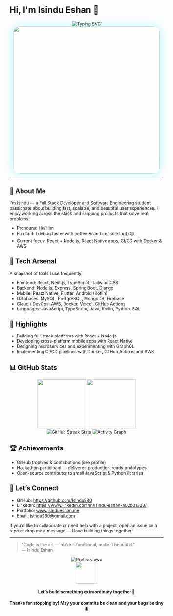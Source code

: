 # Hi, I'm Isindu Eshan 👋

<div align="center">
  <img src="https://readme-typing-svg.herokuapp.com?font=Fira+Code&weight=700&size=32&duration=3000&pause=1000&color=00E5FF&center=true&vCenter=true&width=750&lines=👋+Hey%2C+I'm+Isindu+Eshan;🚀+Full+Stack+Developer;💻+Software+Engineering+Student;🌌+Dreaming+in+Code" alt="Typing SVG" />
  <br />
  <img src="https://media.giphy.com/media/qgQUggAC3Pfv687qPC/giphy.gif" width="480" style="border-radius: 20px; box-shadow: 0 0 30px #00e5ff55;" />
</div>

---

## 🚀 About Me
I'm Isindu — a Full Stack Developer and Software Engineering student passionate about building fast, scalable, and beautiful user experiences. I enjoy working across the stack and shipping products that solve real problems.

- Pronouns: He/Him
- Fun fact: I debug faster with coffee ☕ and console.log() 😄
- Current focus: React + Node.js, React Native apps, CI/CD with Docker & AWS

## 🧰 Tech Arsenal
A snapshot of tools I use frequently:

- Frontend: React, Next.js, TypeScript, Tailwind CSS
- Backend: Node.js, Express, Spring Boot, Django
- Mobile: React Native, Flutter, Android (Kotlin)
- Databases: MySQL, PostgreSQL, MongoDB, Firebase
- Cloud / DevOps: AWS, Docker, Vercel, GitHub Actions
- Languages: JavaScript, TypeScript, Java, Kotlin, Python, SQL

## 🔧 Highlights
- Building full-stack platforms with React + Node.js
- Developing cross-platform mobile apps with React Native
- Designing microservices and experimenting with GraphQL
- Implementing CI/CD pipelines with Docker, GitHub Actions and AWS


## 📊 GitHub Stats
<div align="center">
  <img height="160em" src="https://github-readme-stats.vercel.app/api?username=Isindu980&show_icons=true&theme=react&hide_border=true&bg_color=0D1117&title_color=00E5FF&icon_color=00E5FF" />
  <img height="160em" src="https://github-readme-stats.vercel.app/api/top-langs/?username=Isindu980&layout=compact&theme=react&hide_border=true&bg_color=0D1117&title_color=00E5FF" />
</div>
<div align="center">
  <img src="https://github-readme-streak-stats.herokuapp.com?user=Isindu980&theme=react&hide_border=true&background=0D1117&ring=00E5FF&fire=00E5FF" alt="GitHub Streak Stats"/>
  <img src="https://github-readme-activity-graph.vercel.app/graph?username=Isindu980&theme=react-dark&bg_color=0D1117&hide_border=true&line=00E5FF&color=00E5FF" alt="Activity Graph"/>
</div>

## 🏆 Achievements
- GitHub trophies & contributions (see profile)
- Hackathon participant — delivered production-ready prototypes
- Open-source contributor to small JavaScript & Python libraries

## 🤝 Let’s Connect
- GitHub: https://github.com/Isindu980
- LinkedIn: https://www.linkedin.com/in/isindu-eshan-a02b01323/
- Portfolio: www.isindueshan.me 
- Email: isindu980@gmail.com

If you'd like to collaborate or need help with a project, open an issue on a repo or drop me a message — I love building things together!

---

> "Code is like art — make it functional, make it beautiful."  
> — Isindu Eshan

<div align="center">
  <img src="https://komarev.com/ghpvc/?username=Isindu980&label=Visitors&color=00E5FF&style=flat-square" alt="Profile views" />
  <br/>
  <img src="https://media.giphy.com/media/LnQjpWaON8nhr21vNW/giphy.gif" width="70" />
  <h4>Let’s build something extraordinary together 💫</h4>
  <strong>Thanks for stopping by! May your commits be clean and your bugs be tiny 🪲</strong>
</div>
